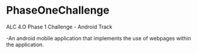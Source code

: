 # PhaseOneChallenge
ALC 4.O Phase 1 Challenge - Android Track

-An android mobile application that implements the use of webpages within the application.

